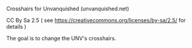 Crosshairs for Unvanquished (unvanquished.net)

CC By Sa 2.5 ( see https://creativecommons.org/licenses/by-sa/2.5/ for details )

The goal is to change the UNV's crosshairs.
